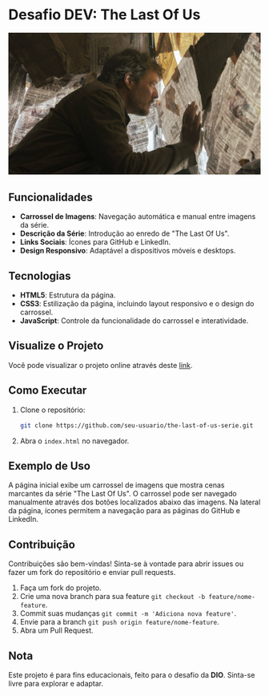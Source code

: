 <!-- Projeto Finalizado -->
# Desafio DEV: The Last Of Us

<div align="center">
  <img src="./src/imagens/tlou-3.jpg" alt="The Last Of Us Wallpaper"/>
</div>

## Funcionalidades

- **Carrossel de Imagens**: Navegação automática e manual entre imagens da série.
- **Descrição da Série**: Introdução ao enredo de "The Last Of Us".
- **Links Sociais**: Ícones para GitHub e LinkedIn.
- **Design Responsivo**: Adaptável a dispositivos móveis e desktops.

## Tecnologias

- **HTML5**: Estrutura da página.
- **CSS3**: Estilização da página, incluindo layout responsivo e o design do carrossel.
- **JavaScript**: Controle da funcionalidade do carrossel e interatividade.

## Visualize o Projeto

Você pode visualizar o projeto online através deste [link](https://devandreotti.github.io/dev-tlou/).

## Como Executar

1. Clone o repositório:
   ```bash
   git clone https://github.com/seu-usuario/the-last-of-us-serie.git
   ```

2. Abra o `index.html` no navegador.

## Exemplo de Uso

A página inicial exibe um carrossel de imagens que mostra cenas marcantes da série "The Last Of Us". O carrossel pode ser navegado manualmente através dos botões localizados abaixo das imagens. Na lateral da página, ícones permitem a navegação para as páginas do GitHub e LinkedIn.

## Contribuição

Contribuições são bem-vindas! Sinta-se à vontade para abrir issues ou fazer um fork do repositório e enviar pull requests.

1. Faça um fork do projeto.
2. Crie uma nova branch para sua feature `git checkout -b feature/nome-feature`.
3. Commit suas mudanças `git commit -m 'Adiciona nova feature'`.
4. Envie para a branch `git push origin feature/nome-feature`.
5. Abra um Pull Request.

## Nota

Este projeto é para fins educacionais, feito para o desafio da **DIO**. Sinta-se livre para explorar e adaptar.
